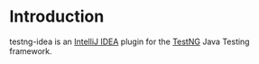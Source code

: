 # Introduction #

testng-idea is an [IntelliJ IDEA](http://www.jetbrains.com) plugin for the
[TestNG](http://www.testng.org) Java Testing framework.